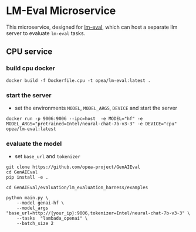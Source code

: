 # LM-Eval Microservice

This microservice, designed for [lm-eval](https://github.com/EleutherAI/lm-evaluation-harness), which can host a separate llm server to evaluate `lm-eval` tasks.

## CPU service

### build cpu docker

```
docker build -f Dockerfile.cpu -t opea/lm-eval:latest .

```

### start the server

- set the environments `MODEL`, `MODEL_ARGS`, `DEVICE` and start the server

```
docker run -p 9006:9006 --ipc=host  -e MODEL="hf" -e MODEL_ARGS="pretrained=Intel/neural-chat-7b-v3-3" -e DEVICE="cpu" opea/lm-eval:latest
```

### evaluate the model

- set `base_url` and `tokenizer`

```
git clone https://github.com/opea-project/GenAIEval
cd GenAIEval
pip install -e .

cd GenAIEval/evaluation/lm_evaluation_harness/examples

python main.py \
    --model genai-hf \
    --model_args "base_url=http://{your_ip}:9006,tokenizer=Intel/neural-chat-7b-v3-3" \
    --tasks  "lambada_openai" \
    --batch_size 2

```
